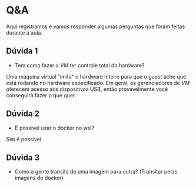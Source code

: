 # Q&A

Aqui registramos e vamos responder algumas perguntas que foram feitas durante a aula.

## Dúvida 1

- Tem como fazer a *VM* ter controle total do hardware?

Uma máquina virtual "imita" o hardware inteiro para que o guest ache que está rodando no hardware especificado. Em geral, os gerenciadores de *VM* oferecem acesso aos dispositivos USB, então provavelmente você conseguirá fazer o que quer.

## Dúvida 2

- É possível usar o docker no wsl?

Sim é possível.

## Dúvida 3

- Como a gente transita de uma imagem para outra? (Transitar pelas imagens do docker)

